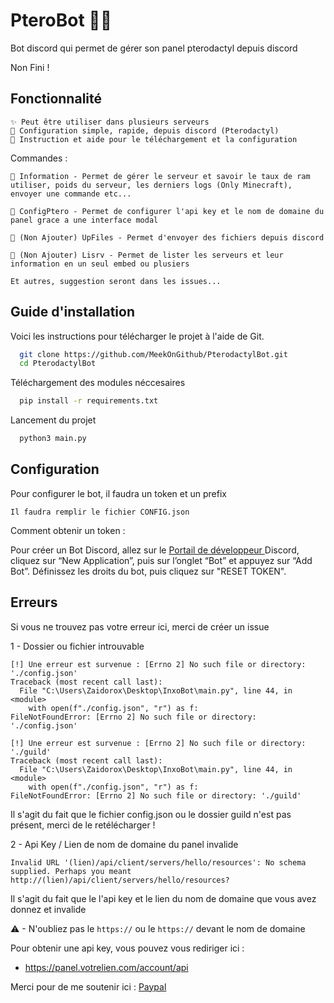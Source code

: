 
# PteroBot 🐱‍🐉

Bot discord qui permet de gérer son panel pterodactyl depuis discord


Non Fini !


## Fonctionnalité 

```
✨ Peut être utiliser dans plusieurs serveurs
🎈 Configuration simple, rapide, depuis discord (Pterodactyl)
🎉 Instruction et aide pour le téléchargement et la configuration
```
Commandes :

```
📖 Information - Permet de gérer le serveur et savoir le taux de ram utiliser, poids du serveur, les derniers logs (Only Minecraft), envoyer une commande etc...

🔨 ConfigPtero - Permet de configurer l'api key et le nom de domaine du panel grace a une interface modal

📩 (Non Ajouter) UpFiles - Permet d'envoyer des fichiers depuis discord

🔮 (Non Ajouter) Lisrv - Permet de lister les serveurs et leur information en un seul embed ou plusiers 

Et autres, suggestion seront dans les issues...
```



## Guide d'installation

Voici les instructions pour télécharger le projet à l'aide de Git.

```bash
  git clone https://github.com/MeekOnGithub/PterodactylBot.git
  cd PterodactylBot
```

Téléchargement des modules néccesaires 

```bash
  pip install -r requirements.txt
```

Lancement du projet

```bash
  python3 main.py
```

## Configuration

Pour configurer le bot, il faudra un token et un prefix

`Il faudra remplir le fichier CONFIG.json`

Comment obtenir un token : 

Pour créer un Bot Discord, allez sur le [Portail de développeur ](https://discord.com/developers/applications/) Discord, cliquez sur “New Application”, puis sur l’onglet “Bot” et appuyez sur “Add Bot”. Définissez les droits du bot, puis cliquez sur "RESET TOKEN".

## Erreurs

Si vous ne trouvez pas votre erreur ici, merci de créer un issue 

1 - Dossier ou fichier introuvable
```
[!] Une erreur est survenue : [Errno 2] No such file or directory: './config.json'
Traceback (most recent call last):
  File "C:\Users\Zaidorox\Desktop\InxoBot\main.py", line 44, in <module>
    with open(f"./config.json", "r") as f:
FileNotFoundError: [Errno 2] No such file or directory: './config.json'
```

```
[!] Une erreur est survenue : [Errno 2] No such file or directory: './guild'
Traceback (most recent call last):
  File "C:\Users\Zaidorox\Desktop\InxoBot\main.py", line 44, in <module>
    with open(f"./config.json", "r") as f:
FileNotFoundError: [Errno 2] No such file or directory: './guild'
```
Il s'agit du fait que le fichier config.json ou le dossier guild n'est pas présent, merci de le retélécharger !

2 - Api Key / Lien de nom de domaine du panel invalide

```
Invalid URL '(lien)/api/client/servers/hello/resources': No schema supplied. Perhaps you meant http://(lien)/api/client/servers/hello/resources?
````

Il s'agit du fait que le l'api key et le lien du nom de domaine que vous avez donnez et invalide

⚠ - N'oubliez pas le `https://` ou le `https://` devant le nom de domaine 

Pour obtenir une api key, vous pouvez vous rediriger ici : 
- https://panel.votrelien.com/account/api




Merci pour de me soutenir ici : [Paypal](https://paypal.me/envoieundonbatard.com)

